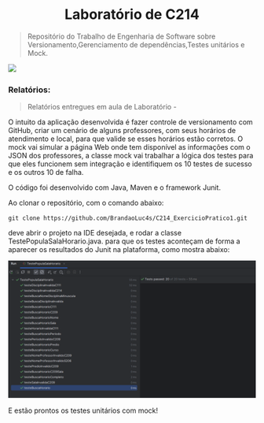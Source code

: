 <h1 align="center">Laboratório de C214</h1>

> Repositório do Trabalho de Engenharia de Software sobre Versionamento,Gerenciamento de dependências,Testes unitários e Mock.

<img src = "https://www.itprotoday.com/sites/itprotoday.com/files/styles/article_featured_retina/public/java-logo_0.jpg?itok=wfdR6eAu" />

### Relatórios:

> Relatórios entregues em aula de Laboratório -

O intuito da aplicação desenvolvida é fazer controle de versionamento com GitHub, criar um cenário de alguns professores, com seus horários de atendimento e local, para que valide se esses horários estão corretos.
O mock vai simular a página Web onde tem disponível as informações com o JSON dos professores, a classe mock vai trabalhar a lógica dos testes para que eles
funcionem sem integração e identifiquem os 10 testes de sucesso e os outros 10 de falha.

O código foi desenvolvido com Java, Maven e o framework Junit.

Ao clonar o repositório, com o comando abaixo:

```
git clone https://github.com/BrandaoLuc4s/C214_ExercicioPratico1.git
```

deve abrir o projeto na IDE desejada, e rodar a classe TestePopulaSalaHorario.java. para que os testes aconteçam de forma a aparecer os resultados do Junit na plataforma, como mostra abaixo:

<img src = testes.png/>

E estão prontos os testes unitários com mock!
